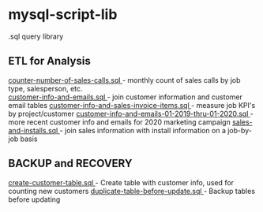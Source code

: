 # mysql-script-lib
.sql query library  

## ETL for Analysis
<a href='https://github.com/blakeshurtz/mysql-script-lib/blob/master/count-number-of-sales-calls.sql'>
counter-number-of-sales-calls.sql  
</a> 
- monthly count of sales calls by job type, salesperson, etc.<br>   
<a href='https://github.com/blakeshurtz/mysql-script-lib/blob/master/count-number-of-sales-calls.sql'>
customer-info-and-emails.sql 
</a> 
- join customer information and customer email tables
<a href='https://github.com/blakeshurtz/mysql-script-lib/blob/master/count-number-of-sales-calls.sql'>
customer-info-and-sales-invoice-items.sql 
</a> 
- measure job KPI's by project/customer
<a href='https://github.com/blakeshurtz/mysql-script-lib/blob/master/count-number-of-sales-calls.sql'>
customer-info-and-emails-01-2019-thru-01-2020.sql 
</a> 
- more recent customer info and emails for 2020 marketing campaign
<a href='https://github.com/blakeshurtz/mysql-script-lib/blob/master/count-number-of-sales-calls.sql'>
sales-and-installs.sql 
</a> 
- join sales information with install information on a job-by-job basis

## BACKUP and RECOVERY
<a href='https://github.com/blakeshurtz/mysql-script-lib/blob/master/count-number-of-sales-calls.sql'>
create-customer-table.sql 
</a> 
- Create table with customer info, used for counting new customers
<a href='https://github.com/blakeshurtz/mysql-script-lib/blob/master/count-number-of-sales-calls.sql'>
duplicate-table-before-update.sql 
</a> 
- Backup tables before updating
